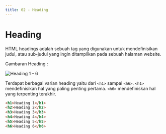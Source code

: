 ```yaml
---
title: 02 - Heading
---
```


# Heading

HTML headings adalah sebuah tag yang digunakan untuk mendefinisikan judul, atau sub-judul yang ingin ditampilkan pada
sebuah halaman website.

Gambaran Heading :

![Heading 1 - 6](/img/html/heading.png)

Terdapat berbagai varian heading yaitu dari `<h1>` sampai `<h6>`.
`<h1>` mendefinisikan hal yang paling penting pertama. `<h6>` mendefiniskan hal yang terpenting terakhir.
```html
<h1>Heading 1</h1>
<h2>Heading 2</h2>
<h3>Heading 3</h3>
<h4>Heading 4</h4>
<h5>Heading 5</h5>
<h6>Heading 6</h6>
```